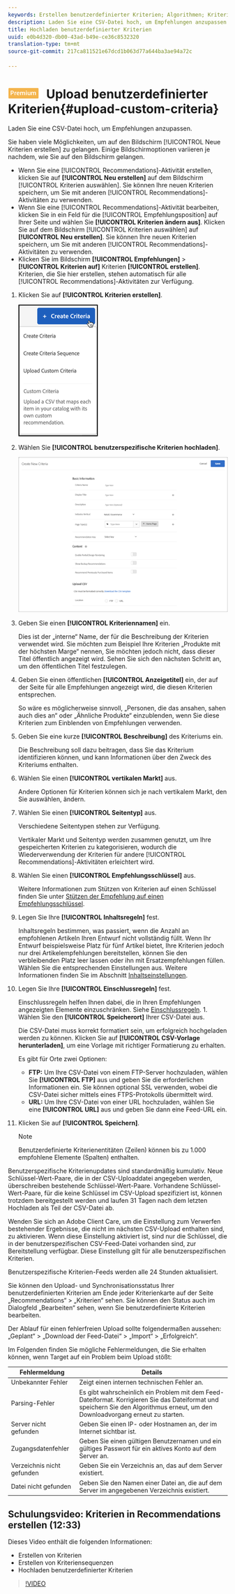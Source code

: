```yaml
---
keywords: Erstellen benutzerdefinierter Kriterien; Algorithmen; Kriterien; Empfehlungskriterien; csv; ftp; CSV hochladen
description: Laden Sie eine CSV-Datei hoch, um Empfehlungen anzupassen.
title: Hochladen benutzerdefinierter Kriterien
uuid: e0b4d320-db00-43ad-b49e-ce36c8532320
translation-type: tm+mt
source-git-commit: 217ca811521e67dcd1b063d77a644ba3ae94a72c

---
```



# ![PREMIUM](/help/assets/premium.png) Upload benutzerdefinierter Kriterien{#upload-custom-criteria}

Laden Sie eine CSV-Datei hoch, um Empfehlungen anzupassen.

Sie haben viele Möglichkeiten, um auf den Bildschirm [!UICONTROL Neue Kriterien erstellen] zu gelangen. Einige Bildschirmoptionen variieren je nachdem, wie Sie auf den Bildschirm gelangen.

* Wenn Sie eine [!UICONTROL Recommendations]-Aktivität erstellen, klicken Sie auf **[!UICONTROL Neu erstellen]** auf dem Bildschirm [!UICONTROL Kriterien auswählen]. Sie können Ihre neuen Kriterien speichern, um Sie mit anderen [!UICONTROL Recommendations]-Aktivitäten zu verwenden.
* Wenn Sie eine [!UICONTROL Recommendations]-Aktivität bearbeiten, klicken Sie in ein Feld für die [!UICONTROL Empfehlungsposition] auf Ihrer Seite und wählen Sie **[!UICONTROL Kriterien ändern aus]**. Klicken Sie auf dem Bildschirm [!UICONTROL Kriterien auswählen] auf **[!UICONTROL Neu erstellen]**. Sie können Ihre neuen Kriterien speichern, um Sie mit anderen [!UICONTROL Recommendations]-Aktivitäten zu verwenden.
* Klicken Sie im Bildschirm **[!UICONTROL Empfehlungen]** &gt; **[!UICONTROL Kriterien auf]** Kriterien **[!UICONTROL erstellen]**. Kriterien, die Sie hier erstellen, stehen automatisch für alle [!UICONTROL Recommendations]-Aktivitäten zur Verfügung.

1. Klicken Sie auf **[!UICONTROL Kriterien erstellen]**.

   ![Neue Kriterien erstellen](/help/c-recommendations/c-algorithms/assets/button_CreateCriteria_new.png)

1. Wählen Sie **[!UICONTROL benutzerspezifische Kriterien hochladen]**.

   ![](assets/CreateNewCriteria_csv.png)

1. Geben Sie einen **[!UICONTROL Kriteriennamen]** ein.

   Dies ist der „interne“ Name, der für die Beschreibung der Kriterien verwendet wird.  Sie möchten zum Beispiel Ihre Kriterien „Produkte mit der höchsten Marge“ nennen, Sie möchten jedoch nicht, dass dieser Titel öffentlich angezeigt wird. Sehen Sie sich den nächsten Schritt an, um den öffentlichen Titel festzulegen.
1. Geben Sie einen öffentlichen **[!UICONTROL Anzeigetitel]** ein, der auf der Seite für alle Empfehlungen angezeigt wird, die diesen Kriterien entsprechen.

   So wäre es möglicherweise sinnvoll, „Personen, die das ansahen, sahen auch dies an“ oder „Ähnliche Produkte“ einzublenden, wenn Sie diese Kriterien zum Einblenden von Empfehlungen verwenden.
1. Geben Sie eine kurze **[!UICONTROL Beschreibung]** des Kriteriums ein.

   Die Beschreibung soll dazu beitragen, dass Sie das Kriterium identifizieren können, und kann Informationen über den Zweck des Kriteriums enthalten.
1. Wählen Sie einen **[!UICONTROL vertikalen Markt]** aus.

   Andere Optionen für Kriterien können sich je nach vertikalem Markt, den Sie auswählen, ändern.

1. Wählen Sie einen **[!UICONTROL Seitentyp]** aus.

   Verschiedene Seitentypen stehen zur Verfügung.

   Vertikaler Markt und Seitentyp werden zusammen genutzt, um Ihre gespeicherten Kriterien zu kategorisieren, wodurch die Wiederverwendung der Kriterien für andere [!UICONTROL Recommendations]-Aktivitäten erleichtert wird.
1. Wählen Sie einen **[!UICONTROL Empfehlungsschlüssel]** aus.

   Weitere Informationen zum Stützen von Kriterien auf einen Schlüssel finden Sie unter [Stützen der Empfehlung auf einen Empfehlungsschlüssel](../../c-recommendations/c-algorithms/create-new-algorithm.md#task_2B0ED54AFBF64C56916B6E1F4DC0DC3B).
1. Legen Sie Ihre **[!UICONTROL Inhaltsregeln]** fest.

   Inhaltsregeln bestimmen, was passiert, wenn die Anzahl an empfohlenen Artikeln Ihren Entwurf nicht vollständig füllt. Wenn Ihr Entwurf beispielsweise Platz für fünf Artikel bietet, Ihre Kriterien jedoch nur drei Artikelempfehlungen bereitstellen, können Sie den verbleibenden Platz leer lassen oder ihn mit Ersatzempfehlungen füllen. Wählen Sie die entsprechenden Einstellungen aus. Weitere Informationen finden Sie im Abschnitt [Inhaltseinstellungen](../../c-recommendations/c-algorithms/create-new-algorithm.md#concept_BC16005C7A1E4F1A87E33D16221F4A96).
1. Legen Sie Ihre **[!UICONTROL Einschlussregeln]** fest.

   Einschlussregeln helfen Ihnen dabei, die in Ihren Empfehlungen angezeigten Elemente einzuschränken. Siehe [Einschlussregeln](../../c-recommendations/c-algorithms/create-new-algorithm.md#task_28DB20F968B1451481D8E51BAF947079). 1. Wählen Sie den **[!UICONTROL Speicherort]** Ihrer CSV-Datei aus.

   Die CSV-Datei muss korrekt formatiert sein, um erfolgreich hochgeladen werden zu können. Klicken Sie auf **[!UICONTROL CSV-Vorlage herunterladen]**, um eine Vorlage mit richtiger Formatierung zu erhalten.

   Es gibt für Orte zwei Optionen:

   * **FTP:** Um Ihre CSV-Datei von einem FTP-Server hochzuladen, wählen Sie **[!UICONTROL FTP]** aus und geben Sie die erforderlichen Informationen ein. Sie können optional SSL verwenden, wobei die CSV-Datei sicher mittels eines FTPS-Protokolls übermittelt wird.
   * **URL:** Um Ihre CSV-Datei von einer URL hochzuladen, wählen Sie eine **[!UICONTROL URL]** aus und geben Sie dann eine Feed-URL ein.

1. Klicken Sie auf **[!UICONTROL Speichern]**.

   >[!NOTE]
   >
   >Benutzerdefinierte Kriterienentitäten (Zeilen) können bis zu 1.000 empfohlene Elemente (Spalten) enthalten.

Benutzerspezifische Kriterienupdates sind standardmäßig kumulativ. Neue Schlüssel-Wert-Paare, die in der CSV-Uploaddatei angegeben werden, überschreiben bestehende Schlüssel-Wert-Paare. Vorhandene Schlüssel-Wert-Paare, für die keine Schlüssel im CSV-Upload spezifiziert ist, können trotzdem bereitgestellt werden und laufen 31 Tagen nach dem letzten Hochladen als Teil der CSV-Datei ab.

Wenden Sie sich an Adobe Client Care, um die Einstellung zum Verwerfen bestehender Ergebnisse, die nicht im nächsten CSV-Upload enthalten sind, zu aktivieren. Wenn diese Einstellung aktiviert ist, sind nur die Schlüssel, die in der benutzerspezifischen CSV-Feed-Datei vorhanden sind, zur Bereitstellung verfügbar. Diese Einstellung gilt für alle benutzerspezifischen Kriterien.

Benutzerspezifische Kriterien-Feeds werden alle 24 Stunden aktualisiert.

Sie können den Upload- und Synchronisationsstatus Ihrer benutzerdefinierten Kriterien am Ende jeder Kriterienkarte auf der Seite „Recommendations“ &gt; „Kriterien“ sehen. Sie können den Status auch im Dialogfeld „Bearbeiten“ sehen, wenn Sie benutzerdefinierte Kriterien bearbeiten.

Der Ablauf für einen fehlerfreien Upload sollte folgendermaßen aussehen: „Geplant“ &gt; „Download der Feed-Datei“ &gt; „Import“ &gt; „Erfolgreich“.

Im Folgenden finden Sie mögliche Fehlermeldungen, die Sie erhalten können, wenn Target auf ein Problem beim Upload stößt:

| Fehlermeldung | Details |
|--- |--- |
| Unbekannter Fehler | Zeigt einen internen technischen Fehler an. |
| Parsing-Fehler | Es gibt wahrscheinlich ein Problem mit dem Feed-Dateiformat. Korrigieren Sie das Dateiformat und speichern Sie den Algorithmus erneut, um den Downloadvorgang erneut zu starten. |
| Server nicht gefunden | Geben Sie einen IP- oder Hostnamen an, der im Internet sichtbar ist. |
| Zugangsdatenfehler | Geben Sie einen gültigen Benutzernamen und ein gültiges Passwort für ein aktives Konto auf dem Server an. |
| Verzeichnis nicht gefunden | Geben Sie ein Verzeichnis an, das auf dem Server existiert. |
| Datei nicht gefunden | Geben Sie den Namen einer Datei an, die auf dem Server im angegebenen Verzeichnis existiert. |

## Schulungsvideo: Kriterien in Recommendations erstellen (12:33)

Dieses Video enthält die folgenden Informationen:

* Erstellen von Kriterien
* Erstellen von Kriteriensequenzen
* Hochladen benutzerdefinierter Kriterien

>[!VIDEO](https://video.tv.adobe.com/v/27694?quality=12&captions=ger)